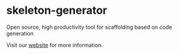 # skeleton-generator
Open source, high productivity tool for scaffolding based on code generation

Visit our <a href="http://generator.sklsft.org">website<a> for more information.
